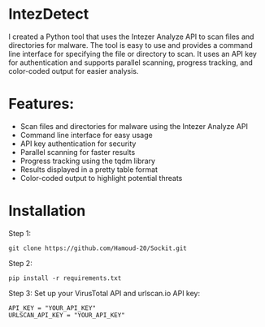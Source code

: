 # IntezDetect
I created a Python tool that uses the Intezer Analyze API to scan files and directories for malware. The tool is easy to use and provides a command line interface for specifying the file or directory to scan. It uses an API key for authentication and supports parallel scanning, progress tracking, and color-coded output for easier analysis.

# Features:
- Scan files and directories for malware using the Intezer Analyze API
- Command line interface for easy usage
- API key authentication for security
- Parallel scanning for faster results
- Progress tracking using the tqdm library
- Results displayed in a pretty table format
- Color-coded output to highlight potential threats
# Installation
Step 1:
```
git clone https://github.com/Hamoud-20/Sockit.git
```
Step 2:
```
pip install -r requirements.txt
```
Step 3:
Set up your VirusTotal API and urlscan.io API key:
```
API_KEY = "YOUR_API_KEY"
URLSCAN_API_KEY = "YOUR_API_KEY"
```
